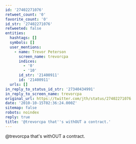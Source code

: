 ```yaml
---
id: '27402271076'
retweet_count: '0'
favorite_count: '0'
id_str: '27402271076'
retweeted: false
entities:
  hashtags: []
  symbols: []
  user_mentions:
    - name: Trevor Peterson
      screen_name: trevorcpa
      indices:
        - '0'
        - '10'
      id_str: '21400911'
      id: '21400911'
  urls: []
in_reply_to_status_id_str: '27340434991'
in_reply_to_screen_name: trevorcpa
original_url: https://twitter.com/jth/status/27402271076
date: '2010-10-15T02:36:24.000Z'
sitemap: false
robots: noindex
reply: true
title: '@trevorcpa that''s withOUT a contract.'
---
```


@trevorcpa that's withOUT a contract.